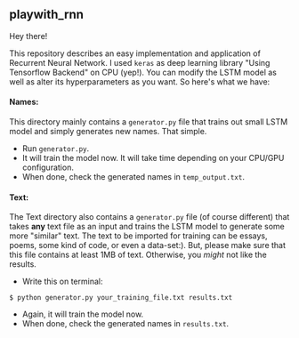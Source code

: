 ## playwith_rnn

Hey there!

This repository describes an easy implementation and application of Recurrent Neural Network. I used `keras` as deep learning library "Using Tensorflow Backend" on CPU (yep!). You can modify the LSTM model as well as alter its hyperparameters as you want. So here's what we have: 

#### Names:
This directory mainly contains a `generator.py` file that trains out small LSTM model and simply generates new names. That simple.

* Run `generator.py`.
* It will train the model now. It will take time depending on your CPU/GPU configuration.
* When done, check the generated names in `temp_output.txt`.

#### Text:
The Text directory also contains a `generator.py` file (of course different) that takes **any** text file as an input and trains the LSTM model to generate some more "similar" text. The text to be imported for training can be essays, poems, some kind of code, or even a data-set:). But, please make sure that this file contains at least 1MB of text. Otherwise, you *might* not like the results.

* Write this on terminal: 
```
$ python generator.py your_training_file.txt results.txt
```
* Again, it will train the model now. 
* When done, check the generated names in `results.txt`.
